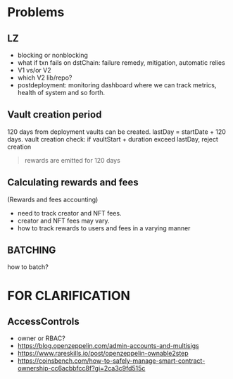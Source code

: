 # Problems

## LZ

- blocking or nonblocking
- what if txn fails on dstChain: failure remedy, mitigation, automatic relies
- V1 vs/or V2
- which V2 lib/repo?
- postdeployment: monitoring dashboard where we can track metrics, health of system and so forth.

## Vault creation period

120 days from deployment vaults can be created.
lastDay = startDate + 120 days.
vault creation check: if vaultStart + duration exceed lastDay, reject creation
> rewards are emitted for 120 days

## Calculating rewards and fees

(Rewards and fees accounting)
- need to track creator and NFT fees.
- creator and NFT fees may vary.
- how to track rewards to users and fees in a varying manner

## BATCHING

how to batch?

# FOR CLARIFICATION

## AccessControls

- owner or RBAC?
- https://blog.openzeppelin.com/admin-accounts-and-multisigs
- https://www.rareskills.io/post/openzeppelin-ownable2step
- https://coinsbench.com/how-to-safely-manage-smart-contract-ownership-cc6acbbfcc8f?gi=2ca3c9fd515c
